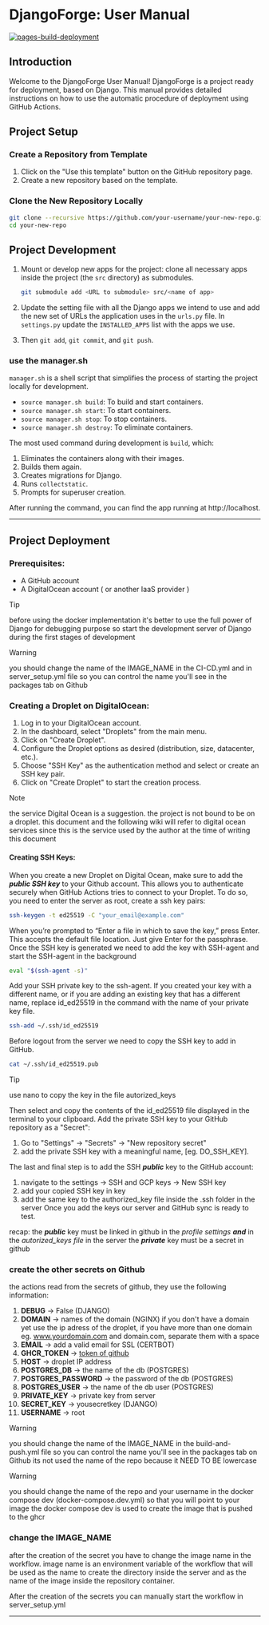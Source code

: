 # DjangoForge: User Manual

[![pages-build-deployment](https://github.com/leoBitto/DjangoForge/actions/workflows/pages/pages-build-deployment/badge.svg?branch=main)](https://github.com/leoBitto/DjangoForge/actions/workflows/pages/pages-build-deployment)

## Introduction
Welcome to the DjangoForge User Manual!
DjangoForge is a project ready for deployment, based on Django. This manual provides detailed instructions on how to use the automatic procedure of deployment using GitHub Actions.

## Project Setup

### Create a Repository from Template

1. Click on the "Use this template" button on the GitHub repository page.
1. Create a new repository based on the template.

### Clone the New Repository Locally

```bash
git clone --recursive https://github.com/your-username/your-new-repo.git your-new-repo
cd your-new-repo
```

## Project Development

1. Mount or develop new apps for the project: clone all necessary apps inside the project (the `src` directory) as submodules.
   ```bash
   git submodule add <URL to submodule> src/<name of app>
   ```
   
1. Update the setting file with all the Django apps we intend to use and add the new set of URLs the application uses in the `urls.py` file. In `settings.py` update the `INSTALLED_APPS` list with the apps we use.

1. Then `git add`, `git commit`, and `git push`. 

### use the manager.sh

`manager.sh` is a shell script that simplifies the process of starting the project locally for development.

- `source manager.sh build`: To build and start containers.
- `source manager.sh start`: To start containers.
- `source manager.sh stop`: To stop containers.
- `source manager.sh destroy`: To eliminate containers.

The most used command during development is `build`, which:
1. Eliminates the containers along with their images.
2. Builds them again.
3. Creates migrations for Django.
4. Runs `collectstatic`.
5. Prompts for superuser creation.

After running the command, you can find the app running at http://localhost.

_________________________________________________________________________________
## Project Deployment 

### Prerequisites:
- A GitHub account
- A DigitalOcean account ( or another IaaS provider )

> [!TIP] 
> before using the docker implementation it's better to use the full power of
> Django for debugging purpose
> so start the development server of Django during the first stages of development

>[!WARNING]
> you should change the name of the IMAGE_NAME in the CI-CD.yml and in server_setup.yml
> file so you can control the name you'll see in the packages tab on Github

### Creating a Droplet on DigitalOcean:

1. Log in to your DigitalOcean account.
2. In the dashboard, select "Droplets" from the main menu.
3. Click on "Create Droplet".
4. Configure the Droplet options as desired (distribution, size, datacenter, etc.).
5. Choose "SSH Key" as the authentication method and select or create an SSH key pair.
6. Click on "Create Droplet" to start the creation process.

> [!NOTE]  
> the service Digital Ocean is a suggestion. the project is not bound to be on a droplet.
> this document and the following wiki will refer to digital ocean services since 
> this is the service used by the author at the time of writing this document


#### Creating SSH Keys:

When you create a new Droplet on Digital Ocean, make sure to add the ***public SSH key*** to your Github account. This allows you to authenticate securely when GitHub Actions tries to connect to your Droplet. To do so, you need to enter the server as root, create a ssh key pairs:

```bash
ssh-keygen -t ed25519 -C "your_email@example.com"
```
When you’re prompted to “Enter a file in which to save the key,” press Enter. This accepts the default file location.
Just give Enter for the passphrase. Once the SSH key is generated we need to add the key with SSH-agent and start the SSH-agent in the background

```bash
eval "$(ssh-agent -s)"
```
Add your SSH private key to the ssh-agent. If you created your key with a different name, or if you are adding an existing key that has a different name, replace id_ed25519 in the command with the name of your private key file.

```bash
ssh-add ~/.ssh/id_ed25519
```
Before logout from the server we need to copy the SSH key to add in GitHub.

```bash
cat ~/.ssh/id_ed25519.pub
```
> [!TIP] 
> use nano to copy the key in the file autorized_keys

Then select and copy the contents of the id_ed25519 file displayed in the terminal to your clipboard. Add the private SSH key to your GitHub repository as a "Secret":
1.  Go to "Settings" -> "Secrets" -> "New repository secret" 
1. add the private SSH key with a meaningful name, [eg. DO_SSH_KEY].

The last and final step is to add the SSH ***public*** key to the GitHub account:
1. navigate to the settings -> SSH and GCP keys -> New SSH key 
1. add your copied SSH key in key 
1. add the same key to the authorized_key file inside the .ssh folder in the server
Once you add the keys our server and GitHub sync is ready to test. 

recap: 
the ***public*** key must be linked in github in the *profile settings* ***and*** in the *autorized_keys file* in the server
the ***private*** key must be a secret in github

### create the other secrets on Github
the actions read from the secrets of github, they use the following information:

1. **DEBUG**             -> False (DJANGO)
1. **DOMAIN**            -> names of the domain (NGINX) if you don't have a domain yet use the ip adress of the droplet, if you have more than one domain eg. www.yourdomain.com and domain.com, separate them with a space
1. **EMAIL**             -> add a valid email for SSL (CERTBOT)
1. **GHCR_TOKEN**        -> [token of github](https://docs.github.com/en/authentication/keeping-your-account-and-data-secure/managing-your-personal-access-tokens)
1. **HOST**              -> droplet IP address  
1. **POSTGRES_DB**       -> the name of the db (POSTGRES)
1. **POSTGRES_PASSWORD** -> the password of the db (POSTGRES)
1. **POSTGRES_USER**     -> the name of the db user (POSTGRES)
1. **PRIVATE_KEY**       -> private key from server
1. **SECRET_KEY**        -> yousecretkey (DJANGO)
1. **USERNAME**          -> root

>[!WARNING]
> you should change the name of the IMAGE_NAME in the build-and-push.yml 
> file so you can control the name you'll see in the packages tab on Github
> its not used the name of the repo because it NEED TO BE lowercase


>[!WARNING]
> you should change the name of the repo and your username in the docker 
> compose dev (docker-compose.dev.yml) so that you will point to your image
> the docker compose dev is used to create the image that is pushed to the ghcr

###  change the IMAGE_NAME
after the creation of the secret you have to change the image name in the workflow.
image name is an environment variable of the workflow that will be used as the name
to create the directory inside the server and as the name of the image inside the 
repository container.


After the creation of the secrets you can manually start the workflow in server_setup.yml
_______________________________________________________________________________

